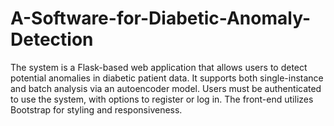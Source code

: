 # A-Software-for-Diabetic-Anomaly-Detection
The system is a Flask-based web application that allows users to detect potential anomalies in diabetic patient data. It supports both single-instance and batch analysis via an autoencoder model. Users must be authenticated to use the system, with options to register or log in. The front-end utilizes Bootstrap for styling and responsiveness.
